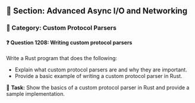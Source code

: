 ## 📘 Section: Advanced Async I/O and Networking  
### 🔹 Category: Custom Protocol Parsers  
#### ❓ Question 1208: Writing custom protocol parsers

Write a Rust program that does the following:

- Explain what custom protocol parsers are and why they are important.
- Provide a basic example of writing a custom protocol parser in Rust.

🔧 **Task:** Show the basics of a custom protocol parser in Rust and provide a sample implementation.

